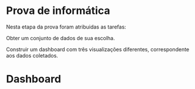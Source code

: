 # Prova de informática
Nesta etapa da prova foram atribuidas as tarefas:

  Obter um conjunto de dados de sua escolha.
  
  Construir um dashboard com três visualizações diferentes, correspondente aos dados coletados.

# Dashboard


